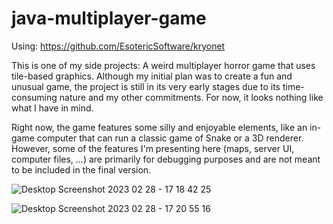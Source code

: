 # java-multiplayer-game

Using: https://github.com/EsotericSoftware/kryonet

This is one of my side projects: A weird multiplayer horror game that uses tile-based graphics. Although my initial plan was to create a fun and unusual game, the project is still in its very early stages due to its time-consuming nature and my other commitments. For now, it looks nothing like what I have in mind.

Right now, the game features some silly and enjoyable elements, like an in-game computer that can run a classic game of Snake or a 3D renderer. However, some of the features I'm presenting here (maps, server UI, computer files, ...) are primarily for debugging purposes and are not meant to be included in the final version.

![Desktop Screenshot 2023 02 28 - 17 18 42 25](https://user-images.githubusercontent.com/57646462/221995092-ec317712-5492-4175-8e76-3bee3a9bae31.png)

![Desktop Screenshot 2023 02 28 - 17 20 55 16](https://user-images.githubusercontent.com/57646462/221995115-457a4e55-70ca-4720-bed0-75c25d59ef30.png)
